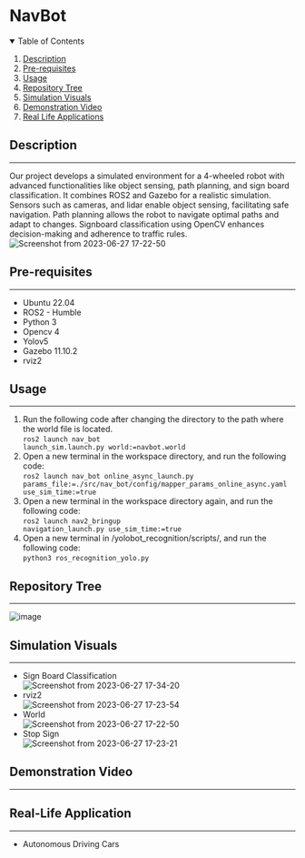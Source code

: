 # NavBot
<details open="open">
  <summary>Table of Contents</summary>
  <ol>
    <li><a href="#Description">Description</a></li>
    <li><a href="#Pre-requisites">Pre-requisites</a></li>
    <li><a href="#Usage">Usage</a></li>
    <li><a href="#Repository-Tree">Repository Tree</a></li>
    <li><a href="#Simulation-Visuals">Simulation Visuals</a></li>
    <li><a href="#Demonstration-Video">Demonstration Video</a></li>
    <li><a href="#Real-Life-Applications">Real Life Applications</a></li>
  </ol>
</details>

## Description
----
Our project develops a simulated environment for a 4-wheeled robot with advanced functionalities like object sensing, path planning, and sign board classification. It combines ROS2 and Gazebo for a realistic simulation. Sensors such as cameras, and lidar enable object sensing, facilitating safe navigation. Path planning allows the robot to navigate optimal paths and adapt to changes. Signboard classification using OpenCV enhances decision-making and adherence to traffic rules.
![Screenshot from 2023-06-27 17-22-50](https://github.com/SaiSatwikReddy07/NavBot/assets/109800395/690771f3-1398-4fd1-999d-422be7bbfb08)

## Pre-requisites
----
* Ubuntu 22.04 
* ROS2 - Humble
* Python 3
* Opencv 4
* Yolov5
* Gazebo 11.10.2
* rviz2
## Usage
----
1. Run the following code after changing the directory to the path where the world file is located. <br/>
<code>ros2 launch nav_bot launch_sim.launch.py world:=navbot.world</code> <br/>
2. Open a new terminal in the workspace directory, and run the following code: <br/>
<code>ros2 launch nav_bot online_async_launch.py params_file:=./src/nav_bot/config/mapper_params_online_async.yaml use_sim_time:=true</code> <br/>
3. Open a new terminal in the workspace directory again, and run the following code: <br/>
<code>ros2 launch nav2_bringup navigation_launch.py use_sim_time:=true</code> <br/>
4. Open a new terminal in /yolobot_recognition/scripts/, and run the following code: <br/>
<code>python3 ros_recognition_yolo.py</code> <br/>

## Repository Tree
----
![image](https://github.com/SaiSatwikReddy07/NavBot/assets/109800395/6458b364-5a7d-4526-b216-192e8825bd88)

## Simulation Visuals
----
* Sign Board Classification <br/>
![Screenshot from 2023-06-27 17-34-20](https://github.com/SaiSatwikReddy07/NavBot/assets/109800395/4694f3be-00f3-4778-8781-c7b1854d1128) <br/>
* rviz2 <br/>
![Screenshot from 2023-06-27 17-23-54](https://github.com/SaiSatwikReddy07/NavBot/assets/109800395/5eabf78d-1cca-46d6-a0ee-498f4d41a81e) <br/>
* World <br/>
![Screenshot from 2023-06-27 17-22-50](https://github.com/SaiSatwikReddy07/NavBot/assets/109800395/97ed6acb-5ca1-4b96-8681-a9060e915ad5) <br/>
* Stop Sign <br/>
![Screenshot from 2023-06-27 17-23-21](https://github.com/SaiSatwikReddy07/NavBot/assets/109800395/8c81a4a0-433b-44e7-9ccf-40777044b03c) <br/>

## Demonstration Video
----

## Real-Life Application
----
* Autonomous Driving Cars
